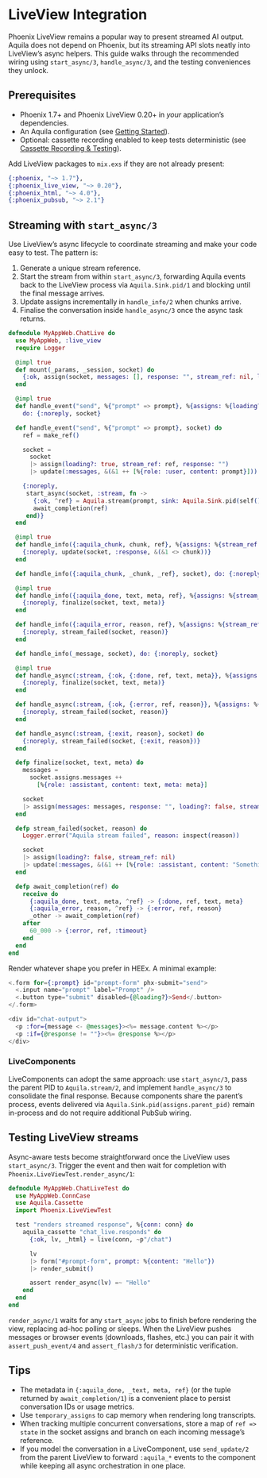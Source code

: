 # LiveView Integration

Phoenix LiveView remains a popular way to present streamed AI output. Aquila
does not depend on Phoenix, but its streaming API slots neatly into LiveView’s
async helpers. This guide walks through the recommended wiring using
`start_async/3`, `handle_async/3`, and the testing conveniences they unlock.

## Prerequisites

- Phoenix 1.7+ and Phoenix LiveView 0.20+ in *your* application’s dependencies.
- An Aquila configuration (see [Getting Started](getting-started.md)).
- Optional: cassette recording enabled to keep tests deterministic (see
  [Cassette Recording & Testing](cassettes-and-testing.md)).

Add LiveView packages to `mix.exs` if they are not already present:

```elixir
{:phoenix, "~> 1.7"},
{:phoenix_live_view, "~> 0.20"},
{:phoenix_html, "~> 4.0"},
{:phoenix_pubsub, "~> 2.1"}
```

## Streaming with `start_async/3`

Use LiveView’s async lifecycle to coordinate streaming and make your code easy
to test. The pattern is:

1. Generate a unique stream reference.
2. Start the stream from within `start_async/3`, forwarding Aquila events back
   to the LiveView process via `Aquila.Sink.pid/1` and blocking until the final
   message arrives.
3. Update assigns incrementally in `handle_info/2` when chunks arrive.
4. Finalise the conversation inside `handle_async/3` once the async task returns.

```elixir
defmodule MyAppWeb.ChatLive do
  use MyAppWeb, :live_view
  require Logger

  @impl true
  def mount(_params, _session, socket) do
    {:ok, assign(socket, messages: [], response: "", stream_ref: nil, loading?: false)}
  end

  @impl true
  def handle_event("send", %{"prompt" => prompt}, %{assigns: %{loading?: true}} = socket),
    do: {:noreply, socket}

  def handle_event("send", %{"prompt" => prompt}, socket) do
    ref = make_ref()

    socket =
      socket
      |> assign(loading?: true, stream_ref: ref, response: "")
      |> update(:messages, &(&1 ++ [%{role: :user, content: prompt}]))

    {:noreply,
     start_async(socket, :stream, fn ->
       {:ok, ^ref} = Aquila.stream(prompt, sink: Aquila.Sink.pid(self()), ref: ref)
       await_completion(ref)
     end)}
  end

  @impl true
  def handle_info({:aquila_chunk, chunk, ref}, %{assigns: %{stream_ref: ref}} = socket) do
    {:noreply, update(socket, :response, &(&1 <> chunk))}
  end

  def handle_info({:aquila_chunk, _chunk, _ref}, socket), do: {:noreply, socket}

  @impl true
  def handle_info({:aquila_done, text, meta, ref}, %{assigns: %{stream_ref: ref}} = socket) do
    {:noreply, finalize(socket, text, meta)}
  end

  def handle_info({:aquila_error, reason, ref}, %{assigns: %{stream_ref: ref}} = socket) do
    {:noreply, stream_failed(socket, reason)}
  end

  def handle_info(_message, socket), do: {:noreply, socket}

  @impl true
  def handle_async(:stream, {:ok, {:done, ref, text, meta}}, %{assigns: %{stream_ref: ref}} = socket) do
    {:noreply, finalize(socket, text, meta)}
  end

  def handle_async(:stream, {:ok, {:error, ref, reason}}, %{assigns: %{stream_ref: ref}} = socket) do
    {:noreply, stream_failed(socket, reason)}
  end

  def handle_async(:stream, {:exit, reason}, socket) do
    {:noreply, stream_failed(socket, {:exit, reason})}
  end

  defp finalize(socket, text, meta) do
    messages =
      socket.assigns.messages ++
        [%{role: :assistant, content: text, meta: meta}]

    socket
    |> assign(messages: messages, response: "", loading?: false, stream_ref: nil)
  end

  defp stream_failed(socket, reason) do
    Logger.error("Aquila stream failed", reason: inspect(reason))

    socket
    |> assign(loading?: false, stream_ref: nil)
    |> update(:messages, &(&1 ++ [%{role: :assistant, content: "Something went wrong."}]))
  end

  defp await_completion(ref) do
    receive do
      {:aquila_done, text, meta, ^ref} -> {:done, ref, text, meta}
      {:aquila_error, reason, ^ref} -> {:error, ref, reason}
      _other -> await_completion(ref)
    after
      60_000 -> {:error, ref, :timeout}
    end
  end
end
```

Render whatever shape you prefer in HEEx. A minimal example:

```heex
<.form for={:prompt} id="prompt-form" phx-submit="send">
  <.input name="prompt" label="Prompt" />
  <.button type="submit" disabled={@loading?}>Send</.button>
</.form>

<div id="chat-output">
  <p :for={message <- @messages}><%= message.content %></p>
  <p :if={@response != ""}><%= @response %></p>
</div>
```

### LiveComponents

LiveComponents can adopt the same approach: use `start_async/3`, pass the parent
PID to `Aquila.stream/2`, and implement `handle_async/3` to consolidate the
final response. Because components share the parent’s process, events delivered
via `Aquila.Sink.pid(assigns.parent_pid)` remain in-process and do not require
additional PubSub wiring.

## Testing LiveView streams

Async-aware tests become straightforward once the LiveView uses `start_async/3`.
Trigger the event and then wait for completion with
`Phoenix.LiveViewTest.render_async/1`:

```elixir
defmodule MyAppWeb.ChatLiveTest do
  use MyAppWeb.ConnCase
  use Aquila.Cassette
  import Phoenix.LiveViewTest

  test "renders streamed response", %{conn: conn} do
    aquila_cassette "chat_live.responds" do
      {:ok, lv, _html} = live(conn, ~p"/chat")

      lv
      |> form("#prompt-form", prompt: %{content: "Hello"})
      |> render_submit()

      assert render_async(lv) =~ "Hello"
    end
  end
end
```

`render_async/1` waits for any `start_async` jobs to finish before rendering the
view, replacing ad-hoc polling or sleeps. When the LiveView pushes messages or
browser events (downloads, flashes, etc.) you can pair it with
`assert_push_event/4` and `assert_flash/3` for deterministic verification.

## Tips

- The metadata in `{:aquila_done, _text, meta, ref}` (or the tuple returned by
  `await_completion/1`) is a convenient place to persist conversation IDs or
  usage metrics.
- Use `temporary_assigns` to cap memory when rendering long transcripts.
- When tracking multiple concurrent conversations, store a map of `ref => state`
  in the socket assigns and branch on each incoming message’s reference.
- If you model the conversation in a LiveComponent, use `send_update/2` from the
  parent LiveView to forward `:aquila_*` events to the component while keeping
  all async orchestration in one place.
